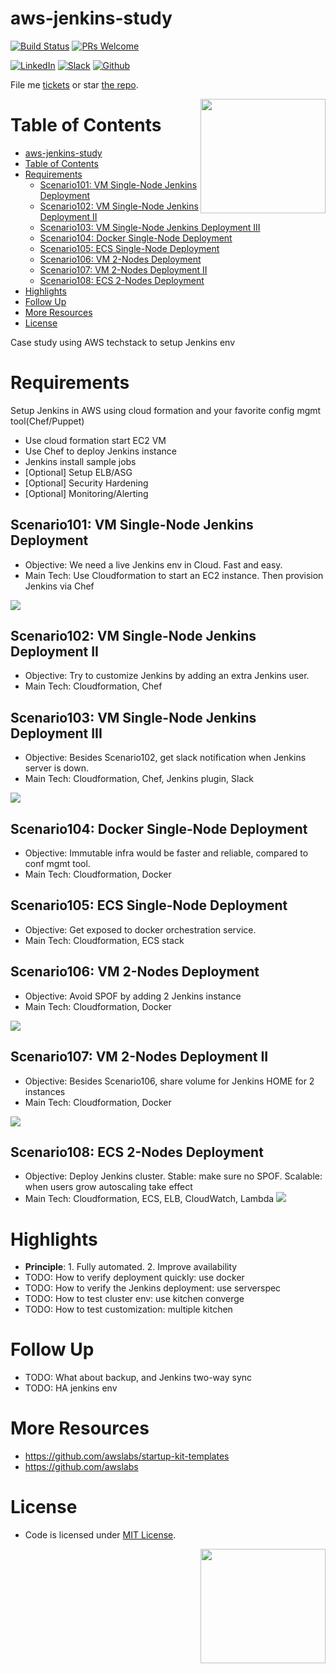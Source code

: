 # aws-jenkins-study

[![Build Status](https://travis-ci.org/DennyZhang/aws-jenkins-study.svg?branch=master)](https://travis-ci.org/DennyZhang/aws-jenkins-study) [![PRs Welcome](https://img.shields.io/badge/PRs-welcome-brightgreen.svg)](http://makeapullrequest.com)

[![LinkedIn](https://raw.githubusercontent.com/USDevOps/mywechat-slack-group/master/images/linkedin.png)](https://www.linkedin.com/in/dennyzhang001) [![Slack](https://raw.githubusercontent.com/USDevOps/mywechat-slack-group/master/images/slack.png)](https://www.dennyzhang.com/slack) [![Github](https://raw.githubusercontent.com/USDevOps/mywechat-slack-group/master/images/github.png)](https://github.com/DennyZhang)

File me [tickets](https://github.com/DennyZhang/aws-jenkins-study/issues) or star [the repo](https://github.com/DennyZhang/aws-jenkins-study).

<a href="https://github.com/DennyZhang?tab=followers"><img align="right" width="200" height="183" src="https://raw.githubusercontent.com/USDevOps/mywechat-slack-group/master/images/fork_github.png" /></a>

Table of Contents
=================

   * [aws-jenkins-study](#aws-jenkins-study)
   * [Table of Contents](#table-of-contents)
   * [Requirements](#requirements)
      * [Scenario101: VM Single-Node Jenkins Deployment](#scenario101-vm-single-node-jenkins-deployment)
      * [Scenario102: VM Single-Node Jenkins Deployment II](#scenario102-vm-single-node-jenkins-deployment-ii)
      * [Scenario103: VM Single-Node Jenkins Deployment III](#scenario103-vm-single-node-jenkins-deployment-iii)
      * [Scenario104: Docker Single-Node Deployment](#scenario104-docker-single-node-deployment)
      * [Scenario105: ECS Single-Node Deployment](#scenario105-ecs-single-node-deployment)
      * [Scenario106: VM 2-Nodes Deployment](#scenario106-vm-2-nodes-deployment)
      * [Scenario107: VM 2-Nodes Deployment II](#scenario107-vm-2-nodes-deployment-ii)
      * [Scenario108: ECS 2-Nodes Deployment](#scenario108-ecs-2-nodes-deployment)
   * [Highlights](#highlights)
   * [Follow Up](#follow-up)
   * [More Resources](#more-resources)
   * [License](#license)

Case study using AWS techstack to setup Jenkins env

# Requirements
Setup Jenkins in AWS using cloud formation and your favorite config mgmt tool(Chef/Puppet)
- Use cloud formation start EC2 VM
- Use Chef to deploy Jenkins instance
- Jenkins install sample jobs
- [Optional] Setup ELB/ASG
- [Optional] Security Hardening
- [Optional] Monitoring/Alerting

## Scenario101: VM Single-Node Jenkins Deployment
- Objective: We need a live Jenkins env in Cloud. Fast and easy.
- Main Tech: Use Cloudformation to start an EC2 instance. Then provision Jenkins via Chef

![](misc/jenkins_vm_aio.png)

## Scenario102: VM Single-Node Jenkins Deployment II
- Objective: Try to customize Jenkins by adding an extra Jenkins user.
- Main Tech: Cloudformation, Chef

## Scenario103: VM Single-Node Jenkins Deployment III
- Objective: Besides Scenario102, get slack notification when Jenkins server is down.
- Main Tech: Cloudformation, Chef, Jenkins plugin, Slack

![](misc/jenkins_vm_aio.png)

## Scenario104: Docker Single-Node Deployment
- Objective: Immutable infra would be faster and reliable, compared to conf mgmt tool.
- Main Tech: Cloudformation, Docker

## Scenario105: ECS Single-Node Deployment
- Objective: Get exposed to docker orchestration service.
- Main Tech: Cloudformation, ECS stack

## Scenario106: VM 2-Nodes Deployment
- Objective: Avoid SPOF by adding 2 Jenkins instance
- Main Tech: Cloudformation, Docker

![](misc/jenkins_vm_2nodes.png)

## Scenario107: VM 2-Nodes Deployment II
- Objective: Besides Scenario106, share volume for Jenkins HOME for 2 instances
- Main Tech: Cloudformation, Docker

![](misc/jenkins_vm_2nodes.png)

## Scenario108: ECS 2-Nodes Deployment
- Objective: Deploy Jenkins cluster. Stable: make sure no SPOF. Scalable: when users grow autoscaling take effect
- Main Tech: Cloudformation, ECS, ELB, CloudWatch, Lambda
![](misc/jenkins_docker_2nodes.png)

# Highlights
- **Principle**: 1. Fully automated. 2. Improve availability
- TODO: How to verify deployment quickly: use docker
- TODO: How to verify the Jenkins deployment: use serverspec
- TODO: How to test cluster env: use kitchen converge
- TODO: How to test customization: multiple kitchen

# Follow Up
- TODO: What about backup, and Jenkins two-way sync
- TODO: HA jenkins env

# More Resources
- https://github.com/awslabs/startup-kit-templates
- https://github.com/awslabs

# License
- Code is licensed under [MIT License](https://www.dennyzhang.com/wp-content/mit_license.txt).

<img align="right" width="200" height="183" src="https://raw.githubusercontent.com/USDevOps/mywechat-slack-group/master/images/magic.gif">
